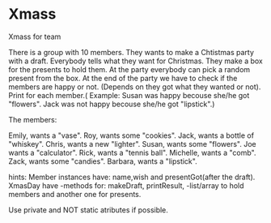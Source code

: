 # Xmass
Xmass for team

There is a group with 10 members. 
They wants to make a Chtistmas party with a draft.
Everybody tells what they want for Christmas.
They make a box for the presents to hold them.
At the party everybody can pick a random present from the box.
At the end of the party we have to check if the members are happy or not. (Depends on they got what they wanted or not). 
Print for each member.( Example: Susan was happy becouse she/he got "flowers".
				 Jack was not happy becouse she/he got "lipstick".)

The members:

Emily, wants a "vase".
Roy, wants some "cookies".
Jack, wants a bottle of "whiskey".
Chris, wants a new "lighter".
Susan, wants some "flowers".
Joe wants a "calculator".
Rick, wants a "tennis ball".
Michelle, wants a "comb".
Zack, wants some "candies".
Barbara, wants a "lipstick".

hints:
Member instances have: name,wish and presentGot(after the draft).
XmasDay have    -methods for: makeDraft, printResult,
		-list/array to hold members and another one for presents.

Use private and NOT static atributes if possible.		